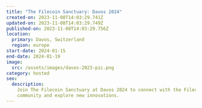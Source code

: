 ```yaml
---
title: "The Filecoin Sanctuary: Davos 2024"
created-on: 2023-11-08T14:03:29.741Z
updated-on: 2023-11-08T14:03:29.749Z
published-on: 2023-11-08T14:03:29.756Z
location:
  primary: Davos, Switzerland
  region: europe
start-date: 2024-01-15
end-date: 2024-01-19
image:
  src: /assets/images/davos-2023-pic.png
category: hosted
seo:
  description:
    Join The Filecoin Sanctuary at Davos 2024 to connect with the Filecoin
    community and explore new innovations.
---
```

